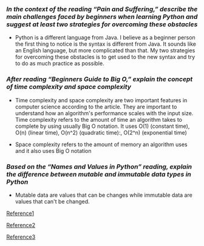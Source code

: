 ### *In the context of the reading “Pain and Suffering,” describe the main challenges faced by beginners when learning Python and suggest at least two strategies for overcoming these obstacles* ###

- Python is a different language from Java. I believe as a beginner person the first thing to notice is the syntax is different from Java. It sounds like an English language, but more complicated than that. My two strategies for overcoming these obstacles is to get used to the new syntax and try to do as much practice as possible.


### *After reading “Beginners Guide to Big O,” explain the concept of time complexity and space complexity* ###

- Time complexity and space complexity are two important features in computer science according to the article. They are important to understand how an algorithm's performance scales with the input size. Time complexity refers to the amount of time an algorithm takes to complete by using usually Big O notation. It uses O(1) (constant time), O(n) (linear time), O(n^2) (quadratic time):, O(2^n) (exponential time)

- Space complexity refers to the amount of memory an algorithm uses and it also uses Big O notation


### *Based on the “Names and Values in Python” reading, explain the difference between mutable and immutable data types in Python* ###

- Mutable data are values that can be changes while immutable data are values that can't be changed.

[Reference1](https://codefellows.github.io/code-401-python-guide/curriculum/class-01/notes/pain_suffering) 

[Reference2](https://www.youtube.com/watch?v=_AEJHKGk9ns) 

[Reference3](https://robbell.io/2009/06/a-beginners-guide-to-big-o-notation)


